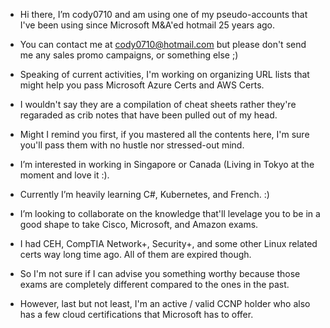 - Hi there, I’m cody0710 and am using one of my pseudo-accounts that I've been using since Microsoft M&A'ed hotmail 25 years ago.
- You can contact me at cody0710@hotmail.com but please don't send me any sales promo campaigns, or something else ;)
- Speaking of current activities, I'm working on organizing URL lists that might help you pass Microsoft Azure Certs and AWS Certs.
- I wouldn't say they are a compilation of cheat sheets rather they're regaraded as crib notes that have been pulled out of my head.
- Might I remind you first, if you mastered all the contents here, I'm sure you'll pass them with no hustle nor stressed-out mind.

- I’m interested in working in Singapore or Canada (Living in Tokyo at the moment and love it :).
- Currently I’m heavily learning C#, Kubernetes, and French. :)
- I’m looking to collaborate on the knowledge that'll levelage you to be in a good shape to take Cisco, Microsoft, and Amazon exams.
- I had CEH, CompTIA Network+, Security+, and some other Linux related certs way long time ago. All of them are expired though. 
- So I'm not sure if I can advise you something worthy because those exams are completely different compared to the ones in the past.
- However, last but not least, I'm an active / valid CCNP holder who also has a few cloud certifications that Microsoft has to offer.

<!---
cody0710/cody0710 is a ✨ special ✨ repository because its `README.md` (this file) appears on your GitHub profile.
You can click the Preview link to take a look at your changes.
--->
